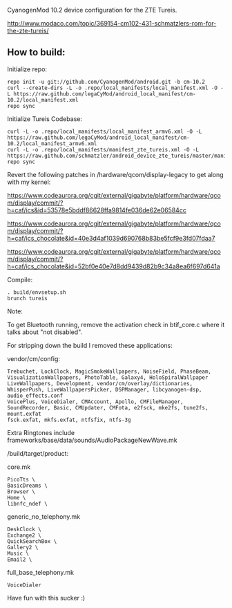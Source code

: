 CyanogenMod 10.2 device configuration for the ZTE Tureis.

http://www.modaco.com/topic/369154-cm102-431-schmatzlers-rom-for-the-zte-tureis/

How to build:
-------------

Initialize repo:

    repo init -u git://github.com/CyanogenMod/android.git -b cm-10.2
    curl --create-dirs -L -o .repo/local_manifests/local_manifest.xml -O -L https://raw.github.com/legaCyMod/android_local_manifest/cm-10.2/local_manifest.xml
    repo sync

Initialize Tureis Codebase:

    curl -L -o .repo/local_manifests/local_manifest_armv6.xml -O -L https://raw.github.com/legaCyMod/android_local_manifest/cm-10.2/local_manifest_armv6.xml
    curl -L -o .repo/local_manifests/manifest_zte_tureis.xml -O -L https://raw.github.com/schmatzler/android_device_zte_tureis/master/manifest_zte_tureis.xml
    repo sync

Revert the following patches in /hardware/qcom/display-legacy to get along with my kernel:

https://www.codeaurora.org/cgit/external/gigabyte/platform/hardware/qcom/display/commit/?h=caf/ics&id=53578e5bddf86628ffa9814fe036de62e06584cc

https://www.codeaurora.org/cgit/external/gigabyte/platform/hardware/qcom/display/commit/?h=caf/ics_chocolate&id=40e3d4af1039d690768b83be5fcf9e3fd07fdaa7

https://www.codeaurora.org/cgit/external/gigabyte/platform/hardware/qcom/display/commit/?h=caf/ics_chocolate&id=52bf0e40e7d8dd9439d82b9c34a8ea6f697d641a

Compile:

    . build/envsetup.sh
    brunch tureis

Note:

To get Bluetooth running, remove the activation check in btif_core.c where it talks about "not disabled".

For stripping down the build I removed these applications:

vendor/cm/config:

    Trebuchet, LockClock, MagicSmokeWallpapers, NoiseField, PhaseBeam, VisualizationWallpapers, PhotoTable, Galaxy4, HoloSpiralWallpaper
    LiveWallpapers, Development, vendor/cm/overlay/dictionaries, WhisperPush, LiveWallpapersPicker, DSPManager, libcyanogen-dsp, audio_effects.conf
    VoicePlus, VoiceDialer, CMAccount, Apollo, CMFileManager, SoundRecorder, Basic, CMUpdater, CMFota, e2fsck, mke2fs, tune2fs, mount.exfat
    fsck.exfat, mkfs.exfat, ntfsfix, ntfs-3g

Extra Ringtones
    include frameworks/base/data/sounds/AudioPackageNewWave.mk


/build/target/product:

core.mk

    PicoTts \
    BasicDreams \
    Browser \
    Home \
    libnfc_ndef \

generic_no_telephony.mk

    DeskClock \
    Exchange2 \
    QuickSearchBox \
    Gallery2 \
    Music \
    Email2 \

full_base_telephony.mk

    VoiceDialer

Have fun with this sucker :)